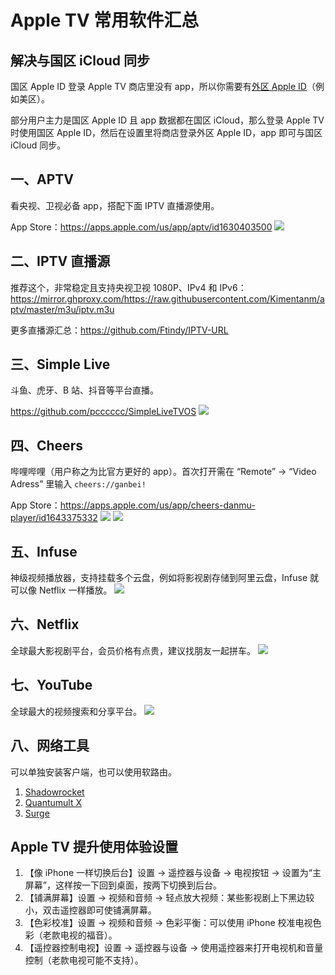 # Apple TV 常用软件汇总

## 解决与国区 iCloud 同步
国区 Apple ID 登录 Apple TV 商店里没有 app，所以你需要有[外区 Apple ID](https://t.me/GVStore)（例如美区）。

部分用户主力是国区 Apple ID 且 app 数据都在国区 iCloud，那么登录 Apple TV 时使用国区 Apple ID，然后在设置里将商店登录外区 Apple ID，app 即可与国区 iCloud 同步。

## 一、APTV
看央视、卫视必备 app，搭配下面 IPTV 直播源使用。

App Store：https://apps.apple.com/us/app/aptv/id1630403500
![](https://i.imgur.com/VTenBWP.png)

## 二、IPTV 直播源
推荐这个，非常稳定且支持央视卫视 1080P、IPv4 和 IPv6：https://mirror.ghproxy.com/https://raw.githubusercontent.com/Kimentanm/aptv/master/m3u/iptv.m3u

更多直播源汇总：https://github.com/Ftindy/IPTV-URL


## 三、Simple Live
斗鱼、虎牙、B 站、抖音等平台直播。

https://github.com/pcccccc/SimpleLiveTVOS
![](https://s2.loli.net/2024/07/16/v9FczKShdAPk7YM.jpg)

## 四、Cheers
哔哩哔哩（用户称之为比官方更好的 app）。首次打开需在 “Remote” → “Video Adress” 里输入 `cheers://ganbei!`

App Store：https://apps.apple.com/us/app/cheers-danmu-player/id1643375332
![](https://i.imgur.com/soCN3cN.png)
![](https://i.imgur.com/raSxcLS.jpg)

## 五、Infuse
神级视频播放器，支持挂载多个云盘，例如将影视剧存储到阿里云盘，Infuse 就可以像 Netflix 一样播放。
![](https://i.imgur.com/BhVFujS.png)

## 六、Netflix
全球最大影视剧平台，会员价格有点贵，建议找朋友一起拼车。
![](https://i.imgur.com/RjBpETt.png)

## 七、YouTube
全球最大的视频搜索和分享平台。
![](https://i.imgur.com/qEbDIgC.png)

## 八、网络工具
可以单独安装客户端，也可以使用软路由。
1. [Shadowrocket](https://apps.apple.com/us/app/shadowrocket/id932747118)
2. [Quantumult X](https://apps.apple.com/jp/app/quantumult-x/id1443988620?l=en-US)
3. [Surge](https://kb.nssurge.com/surge-knowledge-base/guidelines/tvos)


## Apple TV 提升使用体验设置
1. 【像 iPhone 一样切换后台】设置 → 遥控器与设备 → 电视按钮 → 设置为“主屏幕”，这样按一下回到桌面，按两下切换到后台。
2. 【铺满屏幕】设置 → 视频和音频 → 轻点放大视频：某些影视剧上下黑边较小，双击遥控器即可使铺满屏幕。
3. 【色彩校准】设置 → 视频和音频 → 色彩平衡：可以使用 iPhone 校准电视色彩（老款电视的福音）。
4. 【遥控器控制电视】设置 → 遥控器与设备 → 使用遥控器来打开电视机和音量控制（老款电视可能不支持）。
